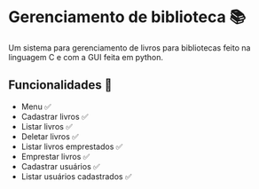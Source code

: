 # Gerenciamento de biblioteca :books: 

Um sistema para gerenciamento de livros para bibliotecas feito na linguagem C e com a GUI feita em python.

## Funcionalidades :dart:

* Menu :white_check_mark:
* Cadastrar livros :white_check_mark:
* Listar livros :white_check_mark:
* Deletar livros :white_check_mark:
* Listar livros emprestados :white_check_mark:
* Emprestar livros :white_check_mark:
* Cadastrar usuários :white_check_mark:
* Listar usuários cadastrados :white_check_mark:
